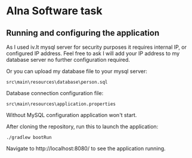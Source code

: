 # Alna Software task



## Running and configuring the application
As I used iv.lt mysql server for security purposes it requires internal IP, or configured IP address.
Feel free to ask I will add your IP address to my database server no further configuration required.

Or you can upload my database file to your mysql server: 
```
src\main\resources\database\person.sql
```
Database connection configuration file: 
```
src\main\resources\application.properties
```
Without MySQL configuration application won't start.


After cloning the repository, run this to launch the application:
```
./gradlew bootRun
```
Navigate to http://localhost:8080/ to see the application running.

